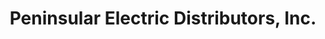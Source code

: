 ---
title: "Peninsular Electric Distributors, Inc."
url: /west-palm-beach/peninsular-electric-distributors-inc/
shop: Radiotechnik
---